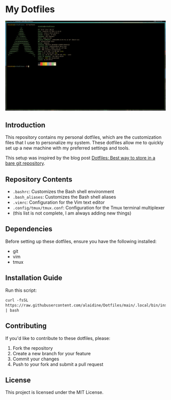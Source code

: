 # My Dotfiles

![Screenshot of my setup](./Pictures/desktop_screenshot.png)

## Introduction

This repository contains my personal dotfiles, which are the customization files that I use to personalize my system. These dotfiles allow me to quickly set up a new machine with my preferred settings and tools.

This setup was inspired by the blog post [Dotfiles: Best way to store in a bare git repository](https://www.atlassian.com/git/tutorials/dotfiles).

## Repository Contents

- `.bashrc`: Customizes the Bash shell environment
- `.bash_aliases`: Customizes the Bash shell aliases
- `.vimrc`: Configuration for the Vim text editor
- `.config/tmux/tmux.conf`: Configuration for the Tmux terminal multiplexer
- (this list is not complete, I am always adding new things)

## Dependencies

Before setting up these dotfiles, ensure you have the following installed:

- git
- vim
- tmux

## Installation Guide

Run this script:
   ```
   curl -fsSL https://raw.githubusercontent.com/alaidine/Dotfiles/main/.local/bin/install.sh | bash
   ```

## Contributing

If you'd like to contribute to these dotfiles, please:

1. Fork the repository
2. Create a new branch for your feature
3. Commit your changes
4. Push to your fork and submit a pull request

## License

This project is licensed under the MIT License.
